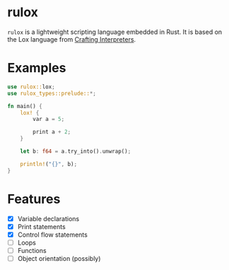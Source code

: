 # rulox

`rulox` is a lightweight scripting language embedded in Rust. 
It is based on the Lox language from [Crafting Interpreters](http://craftinginterpreters.com/). 

# Examples
```rust
use rulox::lox;
use rulox_types::prelude::*;

fn main() {
    lox! {
        var a = 5;

        print a + 2;
    }

    let b: f64 = a.try_into().unwrap();

    println!("{}", b);
}
```

# Features

- [x] Variable declarations
- [x] Print statements
- [x] Control flow statements
- [ ] Loops
- [ ] Functions
- [ ] Object orientation (possibly)
